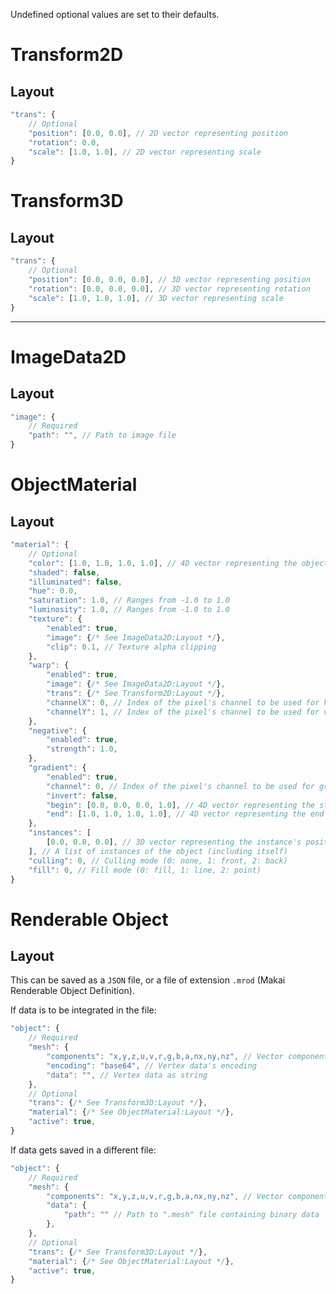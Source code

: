 Undefined optional values are set to their defaults.

# Transform2D

## Layout

```JavaScript
"trans": {
	// Optional
	"position": [0.0, 0.0], // 2D vector representing position
	"rotation": 0.0,
	"scale": [1.0, 1.0], // 2D vector representing scale
}
```

# Transform3D

## Layout

```JavaScript
"trans": {
	// Optional
	"position": [0.0, 0.0, 0.0], // 3D vector representing position
	"rotation": [0.0, 0.0, 0.0], // 3D vector representing rotation
	"scale": [1.0, 1.0, 1.0], // 3D vector representing scale
}
```

---

# ImageData2D

## Layout
```JavaScript
"image": {
	// Required
	"path": "", // Path to image file
}
```

# ObjectMaterial

## Layout

```JavaScript
"material": {
	// Optional
	"color": [1.0, 1.0, 1.0, 1.0], // 4D vector representing the object's color
	"shaded": false,
	"illuminated": false,
	"hue": 0.0,
	"saturation": 1.0, // Ranges from -1.0 to 1.0
	"luminosity": 1.0, // Ranges from -1.0 to 1.0
	"texture": {
		"enabled": true,
		"image": {/* See ImageData2D:Layout */},
		"clip": 0.1, // Texture alpha clipping
	},
	"warp": {
		"enabled": true,
		"image": {/* See ImageData2D:Layout */},
		"trans": {/* See Transform2D:Layout */},
		"channelX": 0, // Index of the pixel's channel to be used for horizontal transformation
		"channelY": 1, // Index of the pixel's channel to be used for vertical transformation
	},
	"negative": {
		"enabled": true,
		"strength": 1.0,
	},
	"gradient": {
		"enabled": true,
		"channel": 0, // Index of the pixel's channel to be used for gradient transformation. If -1, an average of the RGB is used
		"invert": false,
		"begin": [0.0, 0.0, 0.0, 1.0], // 4D vector representing the start color
		"end": [1.0, 1.0, 1.0, 1.0], // 4D vector representing the end color
	},
	"instances": [
		[0.0, 0.0, 0.0], // 3D vector representing the instance's position
	], // A list of instances of the object (including itself)
	"culling": 0, // Culling mode (0: none, 1: front, 2: back)
	"fill": 0, // Fill mode (0: fill, 1: line, 2: point)
}
```

# Renderable Object

## Layout

This can be saved as a `JSON` file, or a file of extension `.mrod` (Makai Renderable Object Definition).

If data is to be integrated in the file:

```JavaScript
"object": {
	// Required
	"mesh": {
		"components": "x,y,z,u,v,r,g,b,a,nx,ny,nz", // Vector components in order they appear, separated by commas
		"encoding": "base64", // Vertex data's encoding
		"data": "", // Vertex data as string
	},
	// Optional
	"trans": {/* See Transform3D:Layout */},
	"material": {/* See ObjectMaterial:Layout */},
	"active": true,
}
```

If data gets saved in a different file:

```JavaScript
"object": {
	// Required
	"mesh": {
		"components": "x,y,z,u,v,r,g,b,a,nx,ny,nz", // Vector components in order they appear, separated by commas
		"data": {
			"path": "" // Path to ".mesh" file containing binary data
		},
	},
	// Optional
	"trans": {/* See Transform3D:Layout */},
	"material": {/* See ObjectMaterial:Layout */},
	"active": true,
}
```